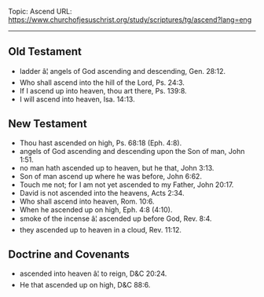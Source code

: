 Topic: Ascend
URL: https://www.churchofjesuschrist.org/study/scriptures/tg/ascend?lang=eng

---

## Old Testament

- ladder â¦ angels of God ascending and descending, Gen. 28:12.
- Who shall ascend into the hill of the Lord, Ps. 24:3.
- If I ascend up into heaven, thou art there, Ps. 139:8.
- I will ascend into heaven, Isa. 14:13.

## New Testament

- Thou hast ascended on high, Ps. 68:18 (Eph. 4:8).
- angels of God ascending and descending upon the Son of man, John 1:51.
- no man hath ascended up to heaven, but he that, John 3:13.
- Son of man ascend up where he was before, John 6:62.
- Touch me not; for I am not yet ascended to my Father, John 20:17.
- David is not ascended into the heavens, Acts 2:34.
- Who shall ascend into heaven, Rom. 10:6.
- When he ascended up on high, Eph. 4:8 (4:10).
- smoke of the incense â¦ ascended up before God, Rev. 8:4.
- they ascended up to heaven in a cloud, Rev. 11:12.

## Doctrine and Covenants

- ascended into heaven â¦ to reign, D&C 20:24.
- He that ascended up on high, D&C 88:6.

